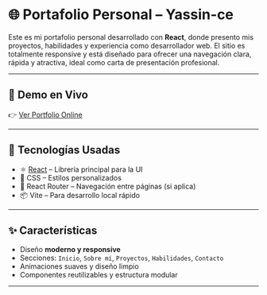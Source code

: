 # 🌐 Portafolio Personal – Yassin-ce

Este es mi portafolio personal desarrollado con **React**, donde presento mis proyectos, habilidades y experiencia como desarrollador web. El sitio es totalmente responsive y está diseñado para ofrecer una navegación clara, rápida y atractiva, ideal como carta de presentación profesional.

---

## 🔗 Demo en Vivo

👉 [Ver Portfolio Online](https://yassin-ce.vercel.app)

---

## 🧰 Tecnologías Usadas

- ⚛️ [React](https://reactjs.org/) – Librería principal para la UI
- 🧼 CSS – Estilos personalizados
- 🔀 React Router – Navegación entre páginas (si aplica)
- 📦 Vite – Para desarrollo local rápido

---

## ✨ Características

- Diseño **moderno y responsive**
- Secciones: `Inicio`, `Sobre mí`, `Proyectos`, `Habilidades`, `Contacto`
- Animaciones suaves y diseño limpio
- Componentes reutilizables y estructura modular

---
